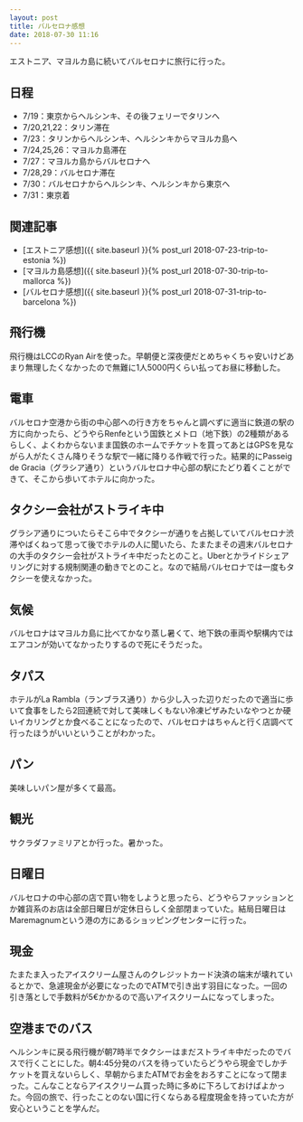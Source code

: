 ```yaml
---
layout: post
title: バルセロナ感想
date: 2018-07-30 11:16
---
```


エストニア、マヨルカ島に続いてバルセロナに旅行に行った。

## 日程

- 7/19：東京からヘルシンキ、その後フェリーでタリンへ
- 7/20,21,22：タリン滞在
- 7/23：タリンからヘルシンキ、ヘルシンキからマヨルカ島へ
- 7/24,25,26：マヨルカ島滞在
- 7/27：マヨルカ島からバルセロナへ
- 7/28,29：バルセロナ滞在
- 7/30：バルセロナからヘルシンキ、ヘルシンキから東京へ
- 7/31：東京着

## 関連記事

- [エストニア感想]({{ site.baseurl }}{% post_url 2018-07-23-trip-to-estonia %})
- [マヨルカ島感想]({{ site.baseurl }}{% post_url 2018-07-30-trip-to-mallorca %})
- [バルセロナ感想]({{ site.baseurl }}{% post_url 2018-07-31-trip-to-barcelona %})

## 飛行機

飛行機はLCCのRyan Airを使った。早朝便と深夜便だとめちゃくちゃ安いけどあまり無理したくなかったので無難に1人5000円くらい払ってお昼に移動した。

## 電車

バルセロナ空港から街の中心部への行き方をちゃんと調べずに適当に鉄道の駅の方に向かったら、どうやらRenfeという国鉄とメトロ（地下鉄）の2種類があるらしく、よくわからないまま国鉄のホームでチケットを買ってあとはGPSを見ながら人がたくさん降りそうな駅で一緒に降りる作戦で行った。結果的にPasseig de Gracia（グラシア通り）というバルセロナ中心部の駅にたどり着くことができて、そこから歩いてホテルに向かった。

## タクシー会社がストライキ中

グラシア通りについたらそこら中でタクシーが通りを占拠していてバルセロナ渋滞やばくねって思って後でホテルの人に聞いたら、たまたまその週末バルセロナの大手のタクシー会社がストライキ中だったとのこと。Uberとかライドシェアリングに対する規制関連の動きでとのこと。なので結局バルセロナでは一度もタクシーを使えなかった。

## 気候

バルセロナはマヨルカ島に比べてかなり蒸し暑くて、地下鉄の車両や駅構内ではエアコンが効いてなかったりするので死にそうだった。

## タパス

ホテルがLa Rambla（ランブラス通り）から少し入った辺りだったので適当に歩いて食事をしたら2回連続で対して美味しくもない冷凍ピザみたいなやつとか硬いイカリングとか食べることになったので、バルセロナはちゃんと行く店調べて行ったほうがいいということがわかった。

## パン

美味しいパン屋が多くて最高。

## 観光

サクラダファミリアとか行った。暑かった。

## 日曜日

バルセロナの中心部の店で買い物をしようと思ったら、どうやらファッションとか雑貨系のお店は全部日曜日が定休日らしく全部閉まっていた。結局日曜日はMaremagnumという港の方にあるショッピングセンターに行った。

## 現金

たまたま入ったアイスクリーム屋さんのクレジットカード決済の端末が壊れているとかで、急遽現金が必要になったのでATMで引き出す羽目になった。一回の引き落としで手数料が5€かかるので高いアイスクリームになってしまった。

## 空港までのバス

ヘルシンキに戻る飛行機が朝7時半でタクシーはまだストライキ中だったのでバスで行くことにした。朝4:45分発のバスを待っていたらどうやら現金でしかチケットを買えないらしく、早朝からまたATMでお金をおろすことになって閉まった。こんなことならアイスクリーム買った時に多めに下ろしておけばよかった。今回の旅で、行ったことのない国に行くならある程度現金を持っていた方が安心ということを学んだ。

